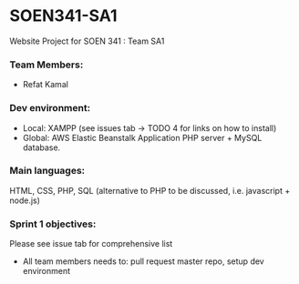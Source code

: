 # SOEN341-SA1
Website Project for SOEN 341 : Team SA1

### Team Members:
- Refat Kamal

### Dev environment:
- Local: XAMPP (see issues tab -> TODO 4 for links on how to install)
- Global: AWS Elastic Beanstalk Application PHP server + MySQL database. 

### Main languages: 
HTML, CSS, PHP, SQL (alternative to PHP to be discussed, i.e. javascript + node.js) 

### Sprint 1 objectives:

Please see issue tab for comprehensive list

- All team members needs to:
pull request master repo, setup dev environment

